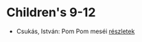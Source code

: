 # Children's 9-12

- Csukás, István: Pom Pom meséi [részletek](_details/Csuk%C3%A1s%2C%20Istv%C3%A1n.md#id_799)